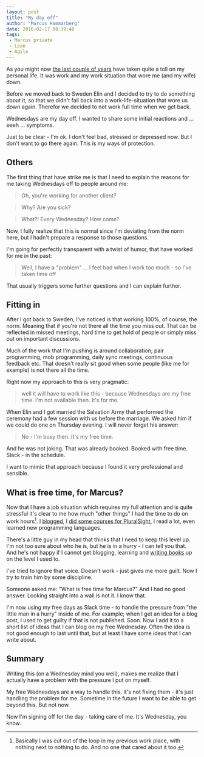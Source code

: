 ```yaml
---
layout: post
title: "My day off"
author: "Marcus Hammarberg"
date: 2016-02-17 08:39:48
tags:
 - Marcus private
 - Lean
 - Agile
---
```


As you might now [the last couple of years](https://www.marcusoft.net/tags/#Indonesia) have taken quite a toll on my personal life. It was work and my work situation that wore me (and my wife) down.

Before we moved back to Sweden Elin and I decided to try to do something about it, so that we didn't fall back into a work-life-situation that wore us down again. Therefor we decided to not work full time when we get back.

Wednesdays are my day off. I wanted to share some initial reactions and ... eeeh ... symptoms.

Just to be clear - I'm ok. I don't feel bad, stressed or depressed now. But I don't want to go there again. This is my ways of protection.

<!-- excerpt-end -->

## Others

The first thing that have strike me is that I need to explain the reasons for me taking Wednesdays off to people around me:

<blockquote>Oh, you're working for another client?</blockquote>

<blockquote>Why? Are you sick?</blockquote>

<blockquote>What?! Every Wednesday? How come?</blockquote>

Now, I fully realize that this is normal since I'm deviating from the norm here, but I hadn't prepare a response to those questions.

I'm going for perfectly transparent with a twist of humor, that have worked for me in the past:

<blockquote>Well, I have a "problem" ... I feel bad when I work too much - so I've taken time off</blockquote>

That usually triggers some further questions and I can explain further.

## Fitting in

After I got back to Sweden, I've noticed is that working 100%, of course, the norm. Meaning that if you're not there all the time you miss out. That can be reflected in missed meetings, hard time to get hold of people or simply miss out on important discussions.

Much of the work that I'm pushing is around collaboration; pair programming, mob programming, daily sync meetings, continuous feedback etc. That doesn't really sit good when some people (like me for example) is not there all the time.

Right now my approach to this is very pragmatic:

<blockquote>well it will have to work like this - because Wednesdays are my free time. I'm not available then. It's for me.</blockquote>

When Elin and I got married the Salvation Army that performed the ceremony had a few session with us before the marriage. We asked him if we could do one on Thursday evening. I will never forget his answer:

<blockquote>No - I'm busy then. It's my free time.</blockquote>

And he was not joking. That was already booked. Booked with free time. Slack - in the schedule.

I want to mimic that approach because I found it very professional and sensible.

## What is free time, for Marcus?

Now that I have a job situation which requires my full attention and is quite stressful it's clear to me how much "other things" I had the time to do on work hours[^1]. I [blogged](/), I [did some courses for PluralSight](https://app.pluralsight.com/author/marcus-hammarberg), I read a lot, even learned new programming languages.

There's a little guy in my head that thinks that I need to keep this level up. I'm not too sure about who he is, but he is in a hurry - I can tell you that. And he's not happy if I cannot get blogging, learning and [writing books](https://www.marcusoft.net/2016/02/indonesia-agile-lean-its-a-new-book.html) up on the level I used to.

I've tried to ignore that voice. Doesn't work - just gives me more guilt. Now I try to train him by some discipline.

Someone asked me: "What is free time for Marcus?" And I had no good answer. Looking straight into a wall is not it. I know that.

I'm now using my free days as Slack time - to handle the pressure from "the little man in a hurry" inside of me. For example; when I get an idea for a blog post, I used to get guilty if that is not published. Soon. Now I add it to a short list of ideas that I can blog on my free Wednesday.  Often the idea is not good enough to last until that, but at least I have some ideas that I can write about.

## Summary

Writing this (on a Wednesday mind you well), makes me realize that I actually have a problem with the pressure I put on myself.

My free Wednesdays are a way to handle this. It's not fixing them - it's just handling the problem for me. Sometime in the future I want to be able to get beyond this. But not now.

Now I'm signing off for the day - taking care of me. It's Wednesday, you know.

[^1]: Basically I was cut out of the loop in my previous work place, with nothing next to nothing to do. And no one that cared about it too.
